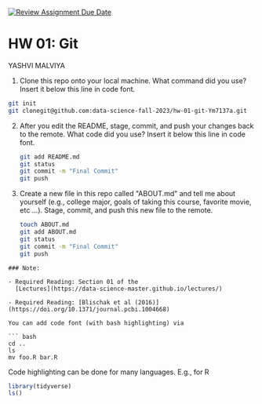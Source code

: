 [![Review Assignment Due Date](https://classroom.github.com/assets/deadline-readme-button-24ddc0f5d75046c5622901739e7c5dd533143b0c8e959d652212380cedb1ea36.svg)](https://classroom.github.com/a/QL8EoOV_)
# HW 01: Git

YASHVI MALVIYA 

1. Clone this repo onto your local machine. What command did you use?
   Insert it below this line in code font.
```bash 
git init
git clonegit@github.com:data-science-fall-2023/hw-01-git-Ym7137a.git
 ```
2. After you edit the README, stage, commit, and push your changes
   back to the remote. What code did you use? Insert it below this
   line in code font.
   ```bash
   git add README.md 
   git status
   git commit -m "Final Commit"
   git push
    ```

3. Create a new file in this repo called "ABOUT.md" and tell me about
   yourself (e.g., college major, goals of taking this course,
   favorite movie, etc ...). Stage, commit, and push this new file to
   the remote.
   ```bash 
   touch ABOUT.md
   git add ABOUT.md
   git status
   git commit -m "Final Commit"
   git push
```
### Note:

- Required Reading: Section 01 of the
  [Lectures](https://data-science-master.github.io/lectures/)
  
- Required Reading: [Blischak et al (2016)](https://doi.org/10.1371/journal.pcbi.1004668)

You can add code font (with bash highlighting) via

``` bash
cd ..
ls
mv foo.R bar.R
```

Code highlighting can be done for many languages. E.g., for R

``` r
library(tidyverse)
ls()
```
